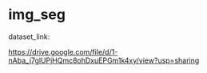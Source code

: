 # img_seg

dataset_link:

https://drive.google.com/file/d/1-nAba_j7glUPjHQmc8ohDxuEPGm1k4xy/view?usp=sharing
